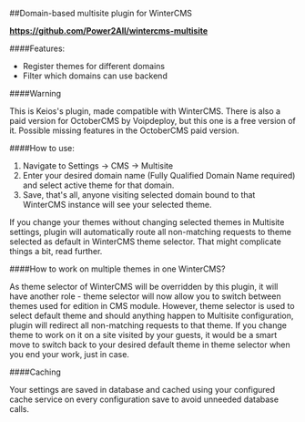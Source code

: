 ##Domain-based multisite plugin for WinterCMS

**https://github.com/Power2All/wintercms-multisite**

####Features:
- Register themes for different domains
- Filter which domains can use backend

####Warning

This is Keios's plugin, made compatible with WinterCMS. There is also a paid version for OctoberCMS by Voipdeploy, but this one is a free version of it. Possible missing features in the OctoberCMS paid version.

####How to use:

1. Navigate to Settings -> CMS -> Multisite
2. Enter your desired domain name (Fully Qualified Domain Name required) and select active theme for that domain.
3. Save, that's all, anyone visiting selected domain bound to that WinterCMS instance will see your selected theme.

If you change your themes without changing selected themes in Multisite settings, plugin will automatically route all non-matching requests to theme selected as default in WinterCMS theme selector. That might complicate things a bit, read further.

####How to work on multiple themes in one WinterCMS?

As theme selector of WinterCMS will be overridden by this plugin, it will have another role - theme selector will now allow you to switch between themes used for edition in CMS module. However, theme selector is used to select default theme and should anything happen to Multisite configuration, plugin will redirect all non-matching requests to that theme. If you change theme to work on it on a site visited by your guests, it would be a smart move to switch back to your desired default theme in theme selector when you end your work, just in case.


####Caching

Your settings are saved in database and cached using your configured cache service on every configuration save to avoid unneeded database calls.
